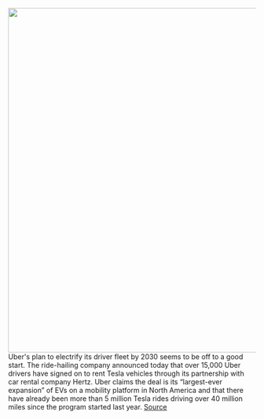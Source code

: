 <img src='https://cdn.vox-cdn.com/thumbor/5UYQdFV8vZOT8o4Hmzl06kjJf8k=/0x0:2040x1360/1200x800/filters:focal(857x517:1183x843)/cdn.vox-cdn.com/uploads/chorus_image/image/71023346/acastro_180524_1777_uber_0004.0.jpg' width='700px' /><br/>
Uber's plan to electrify its driver fleet by 2030 seems to be off to a good start. The ride-hailing company announced today that over 15,000 Uber drivers have signed on to rent Tesla vehicles through its partnership with car rental company Hertz. Uber claims the deal is its “largest-ever expansion” of EVs on a mobility platform in North America and that there have already been more than 5 million Tesla rides driving over 40 million miles since the program started last year.
<a href='https://www.theverge.com/2022/6/28/23185468/uber-drivers-tesla-car-rentals-through-hertz-growth'> Source <a/>